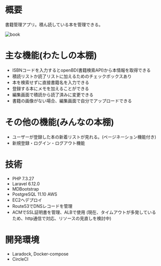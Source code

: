 # 概要
書籍管理アプリ。積ん読している本を管理できる。

![book](https://user-images.githubusercontent.com/65395999/115192591-fa4acc80-a125-11eb-9f9a-18acbfee1903.gif)

# 主な機能(わたしの本棚)
- ISBNコードを入力するとopenBD(書籍検索API)から本情報を取得できる
- 積読リストか読了リストに加えるためのチェックボックスあり
- 本を検索せずに直接書籍名を入力できる
- 登録する本にメモを加えることができる
- 編集画面で積読から読了済みに変更できる
- 書籍の画像がない場合、編集画面で自分でアップロードできる

# その他の機能(みんなの本棚)
- ユーザーが登録した本の新着リストが見れる。(ページネーション機能付き)
- 新規登録・ログイン・ログアウト機能

# 技術
- PHP 7.3.27
- Laravel 6.12.0
- MDBootstrap
- PostgreSQL 11.10
AWS
- EC2へデプロイ
- Route53でDNSレコードを管理
- ACMでSSL証明書を管理、ALBで使用
(現在、タイムアウトが多発しているため、http通信で対応、リソースの見直しを検討中)

# 開発環境
- Laradock, Docker-compose
- CircleCI
